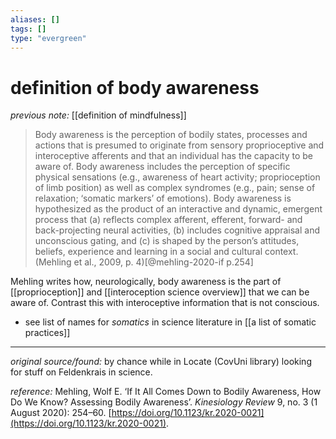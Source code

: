 ```yaml
---
aliases: []
tags: []
type: "evergreen"
---
```


# definition of body awareness

_previous note:_ [[definition of mindfulness]]

> Body awareness is the perception of bodily states, processes and actions that is presumed to originate from sensory proprioceptive and interoceptive afferents and that an individual has the capacity to be aware of. Body awareness includes the perception of specific physical sensations (e.g., awareness of heart activity; proprioception of limb position) as well as complex syndromes (e.g., pain; sense of relaxation; ‘somatic markers’ of emotions). Body awareness is hypothesized as the product of an interactive and dynamic, emergent process that (a) reflects complex afferent, efferent, forward- and back-projecting neural activities, (b) includes cognitive appraisal and unconscious gating, and (c) is shaped by the person’s attitudes, beliefs, experience and learning in a social and cultural context. (Mehling et al., 2009, p. 4)[@mehling-2020-if p.254]

Mehling writes how, neurologically, body awareness is the part of [[proprioception]] and [[interoception science overview]] that we can be aware of. Contrast this with interoceptive information that is not conscious.

- see list of names for _somatics_ in science literature in [[a list of somatic practices]]

---

_original source/found:_ by chance while in Locate (CovUni library) looking for stuff on Feldenkrais in science.

_reference:_ Mehling, Wolf E. ‘If It All Comes Down to Bodily Awareness, How Do We Know? Assessing Bodily Awareness’. _Kinesiology Review_ 9, no. 3 (1 August 2020): 254–60. [https://doi.org/10.1123/kr.2020-0021](https://doi.org/10.1123/kr.2020-0021).



